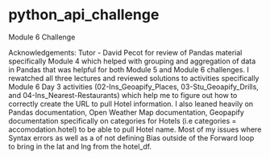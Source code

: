 # python_api_challenge
Module 6 Challenge


Acknowledgements: Tutor - David Pecot for review of Pandas material specifically Module 4 which helped with grouping and aggregation of
 data in Pandas that was helpful for both Module 5 and Module 6 challenges. I rewatched all three lectures and reviewed solutions to activities specifically Module 6 Day 3 activities (02-Ins_Geoapify_Places, 03-Stu_Geoapify_Drills, and 04-Ins_Nearest-Restaurants) which help me to figure out how to correctly create the URL to pull Hotel information. I also leaned heavily on Pandas documentation, Open Weather Map documentation, Geopapify documentation specifically on categories for Hotels (i.e categories = accomodation.hotel) to be able to pull Hotel name. Most of my issues where Syntax errors as well as a of not defining Bias outside of the Forward loop to bring in the lat and lng from the hotel_df. 
